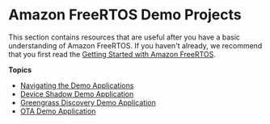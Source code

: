 # Amazon FreeRTOS Demo Projects<a name="freertos-next-steps"></a>

This section contains resources that are useful after you have a basic understanding of Amazon FreeRTOS\. If you haven't already, we recommend that you first read the [Getting Started with Amazon FreeRTOS](freertos-getting-started.md)\.

**Topics**
+ [Navigating the Demo Applications](freertos-mds-projects-struct.md)
+ [Device Shadow Demo Application](shadow-demo.md)
+ [Greengrass Discovery Demo Application](gg-demo.md)
+ [OTA Demo Application](ota-demo.md)